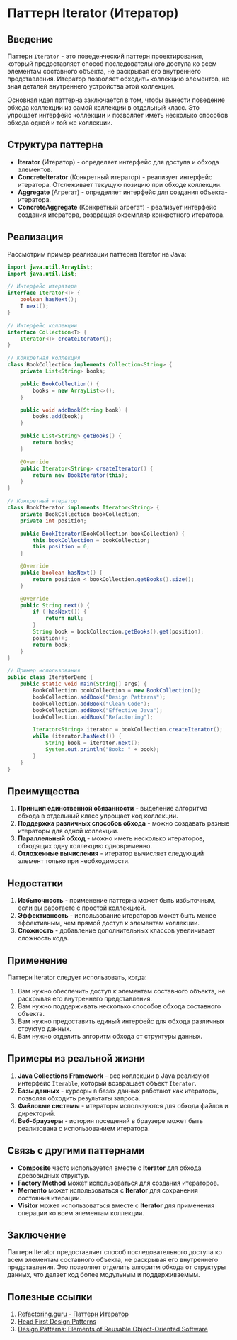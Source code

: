 # Паттерн Iterator (Итератор)

## Введение

Паттерн `Iterator` - это поведенческий паттерн проектирования, который предоставляет способ последовательного доступа ко всем элементам составного объекта, не раскрывая его внутреннего представления. Итератор позволяет обходить коллекцию элементов, не зная деталей внутреннего устройства этой коллекции.

Основная идея паттерна заключается в том, чтобы вынести поведение обхода коллекции из самой коллекции в отдельный класс. Это упрощает интерфейс коллекции и позволяет иметь несколько способов обхода одной и той же коллекции.

## Структура паттерна

* **Iterator** (Итератор) - определяет интерфейс для доступа и обхода элементов.
* **ConcreteIterator** (Конкретный итератор) - реализует интерфейс итератора. Отслеживает текущую позицию при обходе коллекции.
* **Aggregate** (Агрегат) - определяет интерфейс для создания объекта-итератора.
* **ConcreteAggregate** (Конкретный агрегат) - реализует интерфейс создания итератора, возвращая экземпляр конкретного итератора.

## Реализация

Рассмотрим пример реализации паттерна Iterator на Java:

```java
import java.util.ArrayList;
import java.util.List;

// Интерфейс итератора
interface Iterator<T> {
    boolean hasNext();
    T next();
}

// Интерфейс коллекции
interface Collection<T> {
    Iterator<T> createIterator();
}

// Конкретная коллекция
class BookCollection implements Collection<String> {
    private List<String> books;

    public BookCollection() {
        books = new ArrayList<>();
    }

    public void addBook(String book) {
        books.add(book);
    }

    public List<String> getBooks() {
        return books;
    }

    @Override
    public Iterator<String> createIterator() {
        return new BookIterator(this);
    }
}

// Конкретный итератор
class BookIterator implements Iterator<String> {
    private BookCollection bookCollection;
    private int position;

    public BookIterator(BookCollection bookCollection) {
        this.bookCollection = bookCollection;
        this.position = 0;
    }

    @Override
    public boolean hasNext() {
        return position < bookCollection.getBooks().size();
    }

    @Override
    public String next() {
        if (!hasNext()) {
            return null;
        }
        String book = bookCollection.getBooks().get(position);
        position++;
        return book;
    }
}

// Пример использования
public class IteratorDemo {
    public static void main(String[] args) {
        BookCollection bookCollection = new BookCollection();
        bookCollection.addBook("Design Patterns");
        bookCollection.addBook("Clean Code");
        bookCollection.addBook("Effective Java");
        bookCollection.addBook("Refactoring");

        Iterator<String> iterator = bookCollection.createIterator();
        while (iterator.hasNext()) {
            String book = iterator.next();
            System.out.println("Book: " + book);
        }
    }
}
```

## Преимущества

1. **Принцип единственной обязанности** - выделение алгоритма обхода в отдельный класс упрощает код коллекции.
2. **Поддержка различных способов обхода** - можно создавать разные итераторы для одной коллекции.
3. **Параллельный обход** - можно иметь несколько итераторов, обходящих одну коллекцию одновременно.
4. **Отложенные вычисления** - итератор вычисляет следующий элемент только при необходимости.

## Недостатки

1. **Избыточность** - применение паттерна может быть избыточным, если вы работаете с простой коллекцией.
2. **Эффективность** - использование итераторов может быть менее эффективным, чем прямой доступ к элементам коллекции.
3. **Сложность** - добавление дополнительных классов увеличивает сложность кода.

## Применение

Паттерн Iterator следует использовать, когда:

1. Вам нужно обеспечить доступ к элементам составного объекта, не раскрывая его внутреннего представления.
2. Вам нужно поддерживать несколько способов обхода составного объекта.
3. Вам нужно предоставить единый интерфейс для обхода различных структур данных.
4. Вам нужно отделить алгоритм обхода от структуры данных.

## Примеры из реальной жизни

1. **Java Collections Framework** - все коллекции в Java реализуют интерфейс `Iterable`, который возвращает объект `Iterator`.
2. **Базы данных** - курсоры в базах данных работают как итераторы, позволяя обходить результаты запроса.
3. **Файловые системы** - итераторы используются для обхода файлов и директорий.
4. **Веб-браузеры** - история посещений в браузере может быть реализована с использованием итератора.

## Связь с другими паттернами

* **Composite** часто используется вместе с **Iterator** для обхода древовидных структур.
* **Factory Method** может использоваться для создания итераторов.
* **Memento** может использоваться с **Iterator** для сохранения состояния итерации.
* **Visitor** может использоваться вместе с **Iterator** для применения операции ко всем элементам коллекции.

## Заключение

Паттерн Iterator предоставляет способ последовательного доступа ко всем элементам составного объекта, не раскрывая его внутреннего представления. Это позволяет отделить алгоритм обхода от структуры данных, что делает код более модульным и поддерживаемым.

## Полезные ссылки

1. [Refactoring.guru - Паттерн Итератор](https://refactoring.guru/ru/design-patterns/iterator)
2. [Head First Design Patterns](https://www.oreilly.com/library/view/head-first-design/0596007124/)
3. [Design Patterns: Elements of Reusable Object-Oriented Software](https://www.amazon.com/Design-Patterns-Elements-Reusable-Object-Oriented/dp/0201633612)